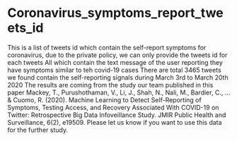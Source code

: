 # Coronavirus_symptoms_report_tweets_id
This is a list of tweets id which contain the self-report symptoms for coronavirus, due to the private policy, we can only provide the tweets id for each tweets
All which contain the text message of the user reporting they have symptoms similar to teh covid-19 cases 
There are total 3465 tweets we found contain the self-reporting signals during March 3rd to March 20th 2020 
The results are coming from the study our team published in this paper
Mackey, T., Purushothaman, V., Li, J., Shah, N., Nali, M., Bardier, C., ... & Cuomo, R. (2020). Machine Learning to Detect Self-Reporting of Symptoms, Testing Access, and Recovery Associated With COVID-19 on Twitter: Retrospective Big Data Infoveillance Study. JMIR Public Health and Surveillance, 6(2), e19509.
Please let us know if you want to use this data for the further study.
